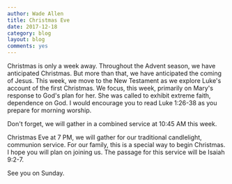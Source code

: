 ```yaml
---
author: Wade Allen
title: Christmas Eve
date: 2017-12-18
category: blog
layout: blog
comments: yes
---
```

 
Christmas is only a week away. Throughout the Advent season, we have anticipated Christmas. But more than that, we have anticipated the coming of Jesus. This week, we move to the New Testament as we explore Luke's account of the first Christmas. We focus, this week, primarily on Mary's response to God's plan for her. She was called to exhibit extreme faith, dependence on God. I would encourage you to read Luke 1:26-38 as you prepare for morning worship.

Don't forget, we will gather in a combined service at 10:45 AM this week. 

Christmas Eve at 7 PM, we will gather for our traditional candlelight, communion service. For our family, this is a special way to begin Christmas. I hope you will plan on joining us. The passage for this service will be Isaiah 9:2-7. 

See you on Sunday.


 
